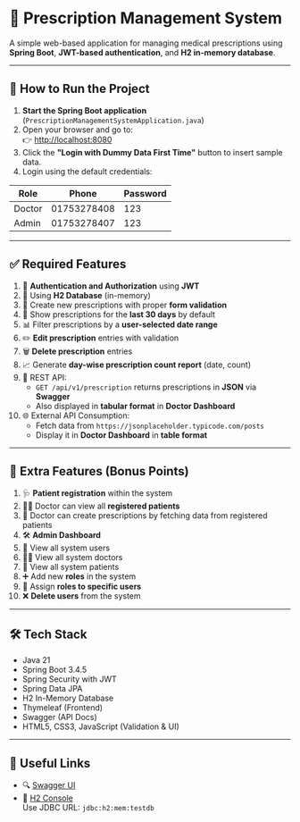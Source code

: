 # 📄 Prescription Management System

A simple web-based application for managing medical prescriptions using **Spring Boot**, **JWT-based authentication**, and **H2 in-memory database**.

---

## 🚀 How to Run the Project

1. **Start the Spring Boot application** (`PrescriptionManagementSystemApplication.java`)
2. Open your browser and go to:  
   👉 [http://localhost:8080](http://localhost:8080)
3. Click the **"Login with Dummy Data First Time"** button to insert sample data.
4. Login using the default credentials:

| Role    | Phone        | Password |
|---------|--------------|----------|
| Doctor  | 01753278408  | 123      |
| Admin   | 01753278407  | 123      |

---

## ✅ Required Features

1. 🔐 **Authentication and Authorization** using **JWT**
2. 💾 Using **H2 Database** (in-memory)
3. 📝 Create new prescriptions with proper **form validation**
4. 📆 Show prescriptions for the **last 30 days** by default
5. 📊 Filter prescriptions by a **user-selected date range**
6. ✏️ **Edit prescription** entries with validation
7. 🗑️ **Delete prescription** entries
8. 📈 Generate **day-wise prescription count report** (date, count)
9. 🔄 REST API:  
   - `GET /api/v1/prescription` returns prescriptions in **JSON** via **Swagger**
   - Also displayed in **tabular format** in **Doctor Dashboard**
10. 🌐 External API Consumption:  
    - Fetch data from `https://jsonplaceholder.typicode.com/posts`  
    - Display it in **Doctor Dashboard** in **table format**

---

## 🎁 Extra Features (Bonus Points)

1. 🩺 **Patient registration** within the system
2. 👨‍⚕️ Doctor can view all **registered patients**
3. 🧾 Doctor can create prescriptions by fetching data from registered patients
4. 🛠️ **Admin Dashboard**
5. 👥 View all system users
6. 👨‍⚕️ View all system doctors
7. 👤 View all system patients
8. ➕ Add new **roles** in the system
9. 🔁 Assign **roles to specific users**
10. ❌ **Delete users** from the system

---

## 🛠️ Tech Stack

- Java 21
- Spring Boot 3.4.5
- Spring Security with JWT
- Spring Data JPA
- H2 In-Memory Database
- Thymeleaf (Frontend)
- Swagger (API Docs)
- HTML5, CSS3, JavaScript (Validation & UI)

---

## 🔗 Useful Links

- 🔍 [Swagger UI](http://localhost:8080/swagger-ui/index.html)
- 🔐 [H2 Console](http://localhost:8080/h2-console)  
  Use JDBC URL: `jdbc:h2:mem:testdb`



